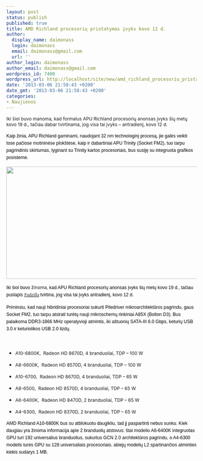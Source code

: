 ```yaml
---
layout: post
status: publish
published: true
title: AMD Richland procesorių pristatymas įvyks kovo 12 d.
author:
  display_name: daimonass
  login: daimonass
  email: daimonass@gmail.com
  url: ''
author_login: daimonass
author_email: daimonass@gmail.com
wordpress_id: 7400
wordpress_url: http://localhost/site/new/amd_richland_procesoriu_pristatymas_ivyks_kovo_12_d/
date: '2013-03-06 21:58:43 +0200'
date_gmt: '2013-03-06 21:58:43 +0200'
categories:
- Naujienos
---
```

<p>
	<span style="font-size:12px;">Iki &scaron;iol buvo manoma, kad formalus APU Richland procesorių anonsas įvyks &scaron;ių metų kovo 19 d., tačiau dabar tvirtinama, jog visa tai įvyks &ndash; antradienį, kovo 12 d.</span></p>
<p>
	<span style="font-size:12px;"><span style="color: rgb(0, 0, 0); font-family: Arial, Helvetica, sans-serif; line-height: 19px; text-align: justify;">Kaip žinia, APU Richland gaminami, naudojant 32 nm technologinį procesą, jie galės veikti tose pačiose motininėse plok&scaron;tėse, kaip ir dabartiniai APU Trinity (Socket FM2), tuo tarpu pagrindinis skirtumas, lyginant su Trinity kartos procesoriais, bus susiję su integruota grafikos posisteme.</span></span></p>
<p>
	<span style="font-size:12px;"><img alt="" src="http://technews.lt/userfiles/AMD_Richland_APUs(1).jpg" style="width: 530px; height: 297px;" /></span></p>
<p>
	<span style="font-size:12px;"><span style="color: rgb(0, 0, 0); font-family: Arial, Helvetica, sans-serif; line-height: 19px; text-align: justify;">Iki &scaron;iol buvo</span>&nbsp;žinoma<span style="color: rgb(0, 0, 0); font-family: Arial, Helvetica, sans-serif; line-height: 19px; text-align: justify;">, kad APU Richland procesorių anonsas įvyks &scaron;ių metų kovo 19 d., tačiau puslapis <span style="font-family: georgia, serif;"><a href="http://www.fudzilla.com/home/item/30662-amd-to-launch-richland-on-12th-of-march">Fudzilla</a></span> tvirtina, jog visa tai įvyks antradienį, kovo 12 d.&nbsp;</span></span></p>
<p>
	<span style="font-size:12px;"><span style="color: rgb(0, 0, 0); font-family: Arial, Helvetica, sans-serif; line-height: 19px; text-align: justify;">Priminsiu, kad nauji hibridiniai procesoriai sukurti Piledriver mikroarchitektūros pagrindu, gaus Socket FM2, tuo tarpu atsirati turėtų nauji mikroschemų rinkiniai A85X (Bolton D3). Bus palaikoma DDR3-1866 MHz operatyvioji atmintis, iki a&scaron;tuonių SATA-III 6.0 Gbps, keturių USB 3.0 ir keturiolikos USB 2.0 lizdų.</span></span></p>
<p>
	&nbsp;</p>
<ul>
<li>
<p>
			<span style="font-size:12px;">A10-6800K,&nbsp; Radeon HD 8670D, 4 branduoliai, TDP &ndash; 100 W</span></p>
</li>
<li>
<p>
			<span style="font-size:12px;">A8-6600K,&nbsp; Radeon HD 8570D, 4 branduoliai, TDP &ndash; 100 W</span></p>
</li>
<li>
<p>
			<span style="font-size:12px;">A10-6700,&nbsp; Radeon HD 8670D, 4 branduoliai, TDP &ndash; 65 W</span></p>
</li>
<li>
<p>
			<span style="font-size:12px;">A8-6500,&nbsp; Radeon HD 8570D, 4 branduoliai, TDP &ndash; 65 W</span></p>
</li>
<li>
<p>
			<span style="font-size:12px;">A6-6400K,&nbsp; Radeon HD 8470D, 2 branduoliai, TDP &ndash; 65 W</span></p>
</li>
<li>
<p>
			<span style="font-size:12px;">A4-6300,&nbsp; Radeon HD 8370D, 2 branduoliai, TDP &ndash; 65 W</span></p>
</li>
</ul>
<p>
	<span style="font-size:12px;"><span style="color: rgb(0, 0, 0); font-family: Arial, Helvetica, sans-serif; line-height: 19px; text-align: justify;">AMD Richland A10-6800K bus su atblokuotu daugikliu, tad jį paspartinti nebus sunku. Kiek daugiau yra žinoma informacija apie 2 branduolių atstovus: &scaron;tai modelio A6-6400K integruotas GPU turi 192 universalius branduolius, sukurtus GCN 2.0 architektūros pagrindu, o A4-6300 modelis turės GPU su 128 universaliais procesoriais. abiejų modelių L2 spartinančios atminties kiekis sudarys 1 MB.</span></span></p>
